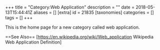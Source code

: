 +++
title = "Category:Web Application"
description = ""
date = 2018-05-13T15:44:41Z
aliases = []
[extra]
id = 21835
[taxonomies]
categories = []
tags = []
+++

This is the home page for a new category called web application.

==See Also==
[https://en.wikipedia.org/wiki/Web_application Wikipedia Web Application Definition]
